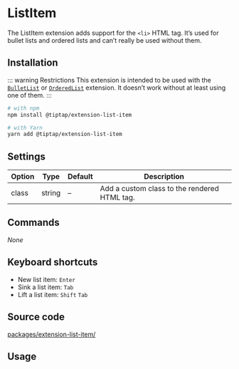 # ListItem
The ListItem extension adds support for the `<li>` HTML tag. It’s used for bullet lists and ordered lists and can’t really be used without them.

## Installation
::: warning Restrictions
This extension is intended to be used with the [`BulletList`](/api/extensions/bullet-list) or [`OrderedList`](/api/extensions/ordered-list) extension. It doesn’t work without at least using one of them.
:::

```bash
# with npm
npm install @tiptap/extension-list-item

# with Yarn
yarn add @tiptap/extension-list-item
```

## Settings
| Option | Type   | Default | Description                                  |
| ------ | ------ | ------- | -------------------------------------------- |
| class  | string | –       | Add a custom class to the rendered HTML tag. |

## Commands
*None*

## Keyboard shortcuts
* New list item: `Enter`
* Sink a list item: `Tab`
* Lift a list item: `Shift`&nbsp;`Tab`

## Source code
[packages/extension-list-item/](https://github.com/ueberdosis/tiptap-next/blob/main/packages/extension-list-item/)

## Usage
<demo name="Extensions/ListItem" highlight="3-8,20-22,41-43" />
